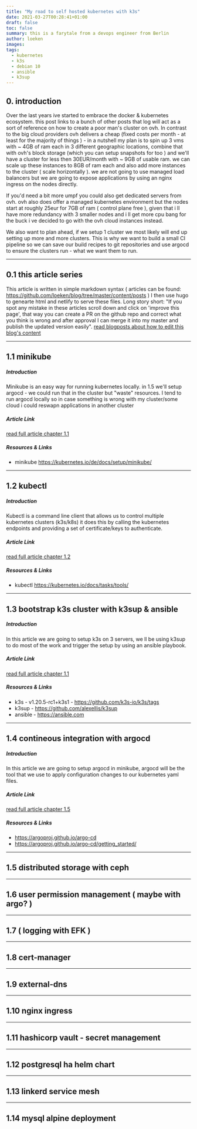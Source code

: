 ```yaml
---
title: "My road to self hosted kubernetes with k3s"
date: 2021-03-27T00:28:41+01:00
draft: false
toc: false
summary: this is a farytale from a devops engineer from Berlin
author: loeken
images:
tags:
  - kubernetes
  - k3s
  - debian 10
  - ansible
  - k3sup
---
```


## 0. introduction

Over the last years ive started to embrace the docker & kubernetes ecosystem. this post links to a bunch of other posts that log will act as a sort of reference on how to create a poor man's cluster on ovh. In contrast to the big cloud providers ovh delivers a cheap (fixed costs per month - at least for the majority of things ) - in a nutshell my plan is to spin up 3 vms with ~ 4GB of ram each in 3 different geographic locations, combine that with ovh's block storage (which you can setup snapshots for too ) and we'll have a cluster for less then 30EUR/month with ~ 9GB of usable ram. we can scale up these instances to 8GB of ram each and also add more instances to the cluster ( scale horizontally ). we are not going to use managed load balancers but we are going to expose applications by using an nginx ingress on the nodes directly.

If you'd need a bit more umpf you could also get dedicated servers from ovh. ovh also does offer a managed kubernetes environment but the nodes start at roughly 25eur for 7GB of ram ( control plane free ), given that i ll have more redundancy with 3 smaller nodes and i ll get more cpu bang for the buck i ve decided to go with the ovh cloud instances instead.

We also want to plan ahead, if we setup 1 cluster we most likely will end up setting up more and more clusters. This is why we want to build a small CI pipeline so we can save our build recipes to git repositories and use argocd to ensure the clusters run - what we want them to run.


<hr>

## 0.1 this article series
This article is written in simple markdown syntax ( articles can be found: https://github.com/loeken/blog/tree/master/content/posts ) I then use hugo to genearte html and netlify to serve these files. Long story short: "If you spot any mistake in these articles scroll down and click on 'improve this page', that way you can create a PR on the github repo and correct what you think is wrong and after approval I can merge it into my master and publish the updated version easily".
[read blogposts about how to edit this blog's content ](/posts/contribute-to-this-blog/)

<hr>

## 1.1 minikube
##### Introduction
Minikube is an easy way for running kubernetes locally. in 1.5 we'll setup argocd - we could run that in the cluster but "waste" resources. I tend to run argocd locally so in case something is wrong with my cluster/some cloud i could reswapn applications in another cluster
##### Article Link
[read full article chapter 1.1 ](/posts/my-road-to-self-hosted-kubernetes-with-k3s_minikube)

##### Resources & Links
- minikube https://kubernetes.io/de/docs/setup/minikube/

<hr>

## 1.2 kubectl
##### Introduction
Kubectl is a command line client that allows us to control multiple kubernetes clusters (k3s/k8s) it does this by calling the kubernetes endpoints and providing a set of certificate/keys to authenticate.
##### Article Link
[read full article chapter 1.2 ](/posts/my-road-to-self-hosted-kubernetes-with-k3s_kubectl)

##### Resources & Links
- kubectl https://kubernetes.io/docs/tasks/tools/

<hr>

## 1.3 bootstrap k3s cluster with k3sup & ansible

##### Introduction
In this article we are going to setup k3s on 3 servers, we ll be using k3sup to do most of the work and trigger the setup by using an ansible playbook.
##### Article Link
[read full article chapter 1.1 ](/posts/my-road-to-self-hosted-kubernetes-with-k3s_bootstrap-cluster-using-ansible-and-k3sup/)

##### Resources & Links
- k3s - v1.20.5-rc1+k3s1 - https://github.com/k3s-io/k3s/tags
- k3sup - https://github.com/alexellis/k3sup
- ansible - https://ansible.com

<hr>

## 1.4 contineous integration with argocd
##### Introduction
In this article we are going to setup argocd in minikube, argocd will be the tool that we use to apply configuration changes to our kubernetes yaml files.
##### Article Link
[read full article chapter 1.5 ](/posts/my-road-to-self-hosted-kubernetes-with-k3s_argocd/)

##### Resources & Links
- https://argoproj.github.io/argo-cd
- https://argoproj.github.io/argo-cd/getting_started/

<hr>

## 1.5 distributed storage with ceph

<hr>

## 1.6 user permission management ( maybe with argo? )

<hr>

## 1.7 ( logging with EFK )

<hr>

## 1.8 cert-manager

<hr>

## 1.9 external-dns

<hr>

## 1.10 nginx ingress

<hr>

## 1.11 hashicorp vault - secret management

<hr>

## 1.12 postgresql ha helm chart

<hr>

## 1.13 linkerd service mesh

<hr>

## 1.14 mysql alpine deployment

